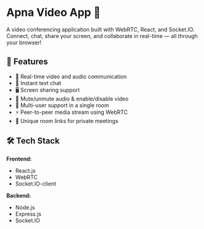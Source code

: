 # Apna Video App 🎥

A video conferencing application built with WebRTC, React, and Socket.IO. Connect, chat, share your screen, and collaborate in real-time — all through your browser!

## 🚀 Features

- 🎦 Real-time video and audio communication
- 💬 Instant text chat
- 🖥️ Screen sharing support
- 📴 Mute/unmute audio & enable/disable video
- 👥 Multi-user support in a single room
- ⚡ Peer-to-peer media stream using WebRTC
- 🔐 Unique room links for private meetings

## 🛠️ Tech Stack

**Frontend:**
- React.js
- WebRTC
- Socket.IO-client
  
**Backend:**
- Node.js
- Express.js
- Socket.IO
